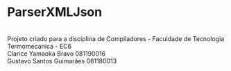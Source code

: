 # ParserXMLJson
</br> Projeto criado para a disciplina de Compiladores - Faculdade de Tecnologia Termomecanica - EC6
</br> Clarice Yamaoka Bravo 081190016
</br> Gustavo Santos Guimarães 081180013
